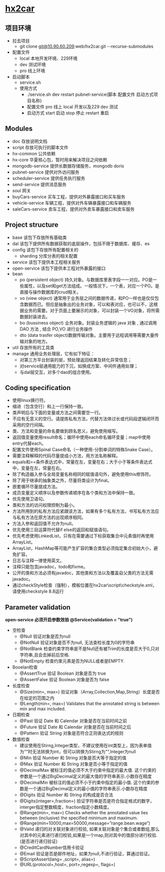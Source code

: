 # [hx2car](http://www.hx2car.com)

## 项目环境

- 拉去项目
  - git clone git@10.90.60.209:web/hx2car.git --recurse-submodules
- 配置文件
  - local 本地开发环境、229环境
  - dev 测试环境
  - pro 线上环境
- 启动脚本
  - service.sh
  - 使用方式
    - ./service.sh dev restart pubnet-service(脚本 配置文件 启动方式项目名称)
    - 配置文件 pro 线上 local 开发以及229 dev 测试
    - 启动方式 start 启动 stop 停止 restart 重启 

## Modules

* doc  存放说明文档
* script    存放可执行的脚本文件
* hx-common 公共依赖
* hx-core   华夏核心包，暂时用来解决项目之间依赖
* mongodb-service   提供长数据存储服务，mongodb doris
* pubnet-service    提供对外访问服务
* scheduler-service 提供任务执行服务
* send-service  提供消息服务
* soul  网关
* buyCars-service 买车工程，提供对外暴露接口和买车服务
* vehicle-service   车辆工程，提供对外车辆暴露接口和车辆服务
* saleCars-service  卖车工程，提供对外卖车暴露接口和卖车服务

## Project structure

* base 该包下存放所有基础类
* dal 该包下提供所有数据获取的底层操作，包括不限于数据库、缓存、es
* config 该包下存放所有配置相关的
    * sharding 分库分表的相关配置
* service 该包下提供本工程相关服务
* open-service 该包下提供本工程对外暴露的接口
* bean 
    * po (persistent object) 持久对象。与数据库里表字段一一对应。PO是一些属性，以及set和get方法组成。一般情况下，一个表，对应一个PO。是直接与操作数据库的crud相关。
    * vo (view object) 通常用于业务层之间的数据传递，和PO一样也是仅仅包含数据而已。但应是抽象出的业务对象，可以和表对应，也可以不，这根据业务的需要。对于页面上要展示的对象，可以封装一个VO对象，将所需数据封装进去。
    * bo (bussiness object) 业务对象。封装业务逻辑的 java 对象 , 通过调用 DAO 方法 , 结合 PO,VO 进行业务操作
    * dto (data trasfer object)数据传输对象。主要用于远程调用等需要大量传输对象的地方。
* util 存放所有的工具类
* manage 通用业务处理层，它有如下特征：
    * 对第三方平台封装的层，预处理返回结果及转化异常信息；
    * 对service层通用能力的下沉，如换成方案、中间件通用处理；
    * 与dal层交互，对多个dao的组合使用。

## Coding specification

* 使用linux换行符。
* 缩进（包含空行）和上一行保持一致。
* 类声明后与下面的变量或方法之间需要空一行。
* 不应有无意义的空行。请提炼私有方法，代替方法体过长或代码段逻辑闭环而采用的空行间隔。
* 类、方法和变量的命名要做到顾名思义，避免使用缩写。
* 返回值变量使用result命名；循环中使用each命名循环变量；map中使用entry代替each。
* 配置文件使用Spinal Case命名（一种使用-分割单词的特殊Snake Case）。
* 需要注释解释的代码尽量提成小方法，用方法名称解释。
* equals和==条件表达式中，常量在左，变量在右；大于小于等条件表达式中，变量在左，常量在右。
* 除了构造器入参与全局变量名称相同的赋值语句外，避免使用this修饰符。
* 除了用于继承的抽象类之外，尽量将类设计为final。
* 嵌套循环尽量提成方法。
* 成员变量定义顺序以及参数传递顺序在各个类和方法中保持一致。
* 优先使用卫语句。
* 类和方法的访问权限控制为最小。
* 方法所用到的私有方法应紧跟该方法，如果有多个私有方法，书写私有方法应与私有方法在原方法的出现顺序相同。
* 方法入参和返回值不允许为null。
* 优先使用三目运算符代替if else的返回和赋值语句。
* 优先考虑使用LinkedList，只有在需要通过下标获取集合中元素值时再使用ArrayList。
* ArrayList，HashMap等可能产生扩容的集合类型必须指定集合初始大小，避免扩容。
* 日志与注释一律使用英文。
* 注释只能包含javadoc，todo和fixme。
* 公开的类和方法必须有javadoc，其他类和方法以及覆盖自父类的方法无需javadoc。
* 通过checkStyle检查（强制），模板位置在hx2car\script\checkstyle.xml，请使用checkstyle 8.8运行

## Parameter validation

**open-service 必须开启参数效验 @Service(validation = "true")**

- 空检查
  - @Null 验证对象是否为null
  - @NotNull 验证对象是否不为null, 无法查检长度为0的字符串
  - @NotBlank 检查约束字符串是不是Null还有被Trim的长度是否大于0,只对字符串,且会去掉前后空格.
  - @NotEmpty 检查约束元素是否为NULL或者是EMPTY.
- Booelan检查
  - @AssertTrue 验证 Boolean 对象是否为 true
  - @AssertFalse 验证 Boolean 对象是否为 false
- 长度检查
  - @Size(min=, max=) 验证对象（Array,Collection,Map,String）长度是否在给定的范围之内
  - @Length(min=, max=) Validates that the annotated string is between min and max included.
- 日期检查
  - @Past 验证 Date 和 Calendar 对象是否在当前时间之前
  - @Future 验证 Date 和 Calendar 对象是否在当前时间之后
  - @Pattern 验证 String 对象是否符合正则表达式的规则
- 数值检查
  - 建议使用在Stirng,Integer类型，不建议使用在int类型上，因为表单值为“”时无法转换为int，但可以转换为Stirng为”“,Integer为null
  - @Min 验证 Number 和 String 对象是否大等于指定的值
  - @Max 验证 Number 和 String 对象是否小等于指定的值
  - @DecimalMax 被标注的值必须不大于约束中指定的最大值. 这个约束的参数是一个通过BigDecimal定义的最大值的字符串表示.小数存在精度
  - @DecimalMin 被标注的值必须不小于约束中指定的最小值. 这个约束的参数是一个通过BigDecimal定义的最小值的字符串表示.小数存在精度
  - @Digits 验证 Number 和 String 的构成是否合法
  - @Digits(integer=,fraction=) 验证字符串是否是符合指定格式的数字，interger指定整数精度，fraction指定小数精度。
  - @Range(min=, max=) Checks whether the annotated value lies between (inclusive) the specified minimum and maximum.
  - @Range(min=10000,max=50000,message=”range.bean.wage”)
  - @Valid 递归的对关联对象进行校验, 如果关联对象是个集合或者数组,那么对其中的元素进行递归校验,如果是一个map,则对其中的值部分进行校验.(是否进行递归验证)
  - @CreditCardNumber信用卡验证
  - @Email 验证是否是邮件地址，如果为null,不进行验证，算通过验证。
  - @ScriptAssert(lang= ,script=, alias=)
  - @URL(protocol=,host=, port=,regexp=, flags=)